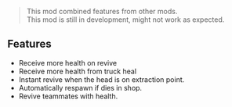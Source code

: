 > This mod combined features from other mods.<br>
> This mod is still in development, might not work as expected.

## Features

- Receive more health on revive
- Receive more health from truck heal
- Instant revive when the head is on extraction point.
- Automatically respawn if dies in shop.
- Revive teammates with health.
